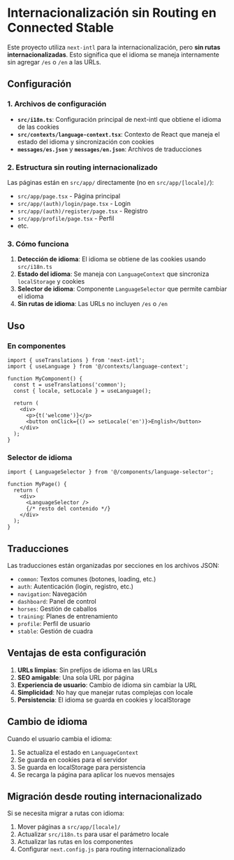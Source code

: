 # Internacionalización sin Routing en Connected Stable

Este proyecto utiliza `next-intl` para la internacionalización, pero **sin rutas internacionalizadas**. Esto significa que el idioma se maneja internamente sin agregar `/es` o `/en` a las URLs.

## Configuración

### 1. Archivos de configuración

- **`src/i18n.ts`**: Configuración principal de next-intl que obtiene el idioma de las cookies
- **`src/contexts/language-context.tsx`**: Contexto de React que maneja el estado del idioma y sincronización con cookies
- **`messages/es.json`** y **`messages/en.json`**: Archivos de traducciones

### 2. Estructura sin routing internacionalizado

Las páginas están en `src/app/` directamente (no en `src/app/[locale]/`):
- `src/app/page.tsx` - Página principal
- `src/app/(auth)/login/page.tsx` - Login
- `src/app/(auth)/register/page.tsx` - Registro
- `src/app/profile/page.tsx` - Perfil
- etc.

### 3. Cómo funciona

1. **Detección de idioma**: El idioma se obtiene de las cookies usando `src/i18n.ts`
2. **Estado del idioma**: Se maneja con `LanguageContext` que sincroniza `localStorage` y cookies
3. **Selector de idioma**: Componente `LanguageSelector` que permite cambiar el idioma
4. **Sin rutas de idioma**: Las URLs no incluyen `/es` o `/en`

## Uso

### En componentes

```tsx
import { useTranslations } from 'next-intl';
import { useLanguage } from '@/contexts/language-context';

function MyComponent() {
  const t = useTranslations('common');
  const { locale, setLocale } = useLanguage();
  
  return (
    <div>
      <p>{t('welcome')}</p>
      <button onClick={() => setLocale('en')}>English</button>
    </div>
  );
}
```

### Selector de idioma

```tsx
import { LanguageSelector } from '@/components/language-selector';

function MyPage() {
  return (
    <div>
      <LanguageSelector />
      {/* resto del contenido */}
    </div>
  );
}
```

## Traducciones

Las traducciones están organizadas por secciones en los archivos JSON:

- `common`: Textos comunes (botones, loading, etc.)
- `auth`: Autenticación (login, registro, etc.)
- `navigation`: Navegación
- `dashboard`: Panel de control
- `horses`: Gestión de caballos
- `training`: Planes de entrenamiento
- `profile`: Perfil de usuario
- `stable`: Gestión de cuadra

## Ventajas de esta configuración

1. **URLs limpias**: Sin prefijos de idioma en las URLs
2. **SEO amigable**: Una sola URL por página
3. **Experiencia de usuario**: Cambio de idioma sin cambiar la URL
4. **Simplicidad**: No hay que manejar rutas complejas con locale
5. **Persistencia**: El idioma se guarda en cookies y localStorage

## Cambio de idioma

Cuando el usuario cambia el idioma:
1. Se actualiza el estado en `LanguageContext`
2. Se guarda en cookies para el servidor
3. Se guarda en localStorage para persistencia
4. Se recarga la página para aplicar los nuevos mensajes

## Migración desde routing internacionalizado

Si se necesita migrar a rutas con idioma:
1. Mover páginas a `src/app/[locale]/`
2. Actualizar `src/i18n.ts` para usar el parámetro locale
3. Actualizar las rutas en los componentes
4. Configurar `next.config.js` para routing internacionalizado 